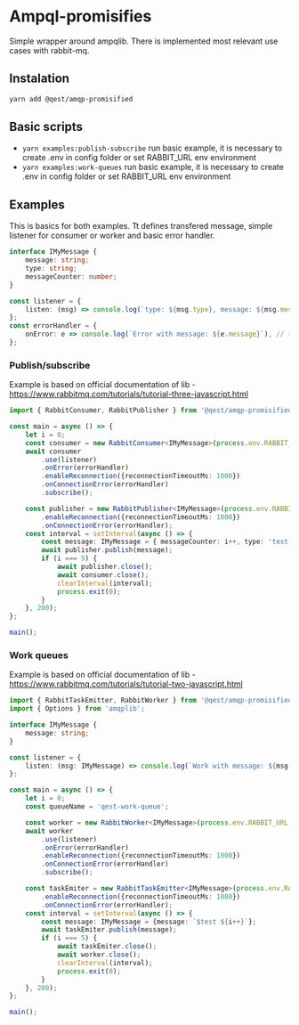 # Ampql-promisifies 

Simple wrapper around ampqlib. There is implemented most relevant use cases with rabbit-mq.

## Instalation
```bash
yarn add @qest/amqp-promisified
```

## Basic  scripts

- `yarn examples:publish-subscribe`
run basic example, it is necessary to create .env in config folder or set RABBIT_URL env environment
- `yarn examples:work-queues`
run basic example, it is necessary to create .env in config folder or set RABBIT_URL env environment

## Examples
This is basics for both examples. Tt defines transfered message, simple listener for consumer or worker and basic error handler. 
```typescript
interface IMyMessage {
    message: string;
    type: string;
    messageCounter: number;
}

const listener = {
    listen: (msg) => console.log(`type: ${msg.type}, message: ${msg.message}, count: ${msg.messageCounter}`), // tslint:disable-line
};
const errorHandler = {
    onError: e => console.log(`Error with message: ${e.message}`), // tslint:disable-line
};
```

### Publish/subscribe
Example is based on official documentation of lib - https://www.rabbitmq.com/tutorials/tutorial-three-javascript.html

```typescript
import { RabbitConsumer, RabbitPublisher } from '@qest/amqp-promisified';

const main = async () => {
    let i = 0;
    const consumer = new RabbitConsumer<IMyMessage>(process.env.RABBIT_URL, 'qest');
    await consumer
        .use(listener)
        .onError(errorHandler)
        .enableReconnection({reconnectionTimeoutMs: 1000})
        .onConnectionError(errorHandler)        
        .subscribe();

    const publisher = new RabbitPublisher<IMyMessage>(process.env.RABBIT_URL, 'qest')
        .enableReconnection({reconnectionTimeoutMs: 1000})
        .onConnectionError(errorHandler);
    const interval = setInterval(async () => {
        const message: IMyMessage = { messageCounter: i++, type: 'test', message: `$test ${i}` };
        await publisher.publish(message);
        if (i === 5) {
            await publisher.close();
            await consumer.close();
            clearInterval(interval);
            process.exit(0);
        }
    }, 200);
};

main();
```

### Work queues
Example is based on official documentation of lib - https://www.rabbitmq.com/tutorials/tutorial-two-javascript.html

```typescript
import { RabbitTaskEmitter, RabbitWorker } from '@qest/amqp-promisified';
import { Options } from 'amqplib';

interface IMyMessage {
    message: string;
}

const listener = {
    listen: (msg: IMyMessage) => console.log(`Work with message: ${msg.message}`), // tslint:disable-line         
};

const main = async () => {
    let i = 0;
    const queueName = 'qest-work-queue';

    const worker = new RabbitWorker<IMyMessage>(process.env.RABBIT_URL, queueName);
    await worker
        .use(listener)
        .onError(errorHandler)
        .enableReconnection({reconnectionTimeoutMs: 1000})
        .onConnectionError(errorHandler)        
        .subscribe();

    const taskEmiter = new RabbitTaskEmitter<IMyMessage>(process.env.RABBIT_URL, queueName)
        .enableReconnection({reconnectionTimeoutMs: 1000})
        .onConnectionError(errorHandler);
    const interval = setInterval(async () => {
        const message: IMyMessage = {message: `$test ${i++}`};
        await taskEmiter.publish(message);
        if (i === 5) {
            await taskEmiter.close();
            await worker.close();
            clearInterval(interval);
            process.exit(0);
        }
    }, 200);
};

main();
```